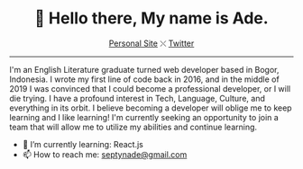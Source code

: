 <h1 align="center">👋 Hello there, My name is Ade.</h1>
<p align="center">
  <a href="https://septynade.github.io">Personal Site</a> ⤬ 
  <a href="https://twitter.com/septynade">Twitter</a>
</p>

---

I'm an English Literature graduate turned web developer based in Bogor, Indonesia. I wrote my first line of code back in 2016, and in the middle of 2019 I was convinced that I could become a professional developer, or I will die trying. I have a profound interest in Tech, Language, Culture, and everything in its orbit. I believe becoming a developer will oblige me to keep learning and I like learning! I'm currently seeking an opportunity to join a team that will allow me to utilize my abilities and continue learning.

- 🌱 I’m currently learning: React.js
- 📫 How to reach me: septynade@gmail.com
